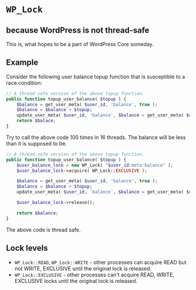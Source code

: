 # `WP_Lock`

## because WordPress is not thread-safe

This is, what hopes to be a part of WordPress Core someday.

## Example

Consider the following user balance topup function that is susceptible to a race condition:

```php
// A thread-safe version of the above topup function.
public function topup_user_balance( $topup ) {
	$balance = get_user_meta( $user_id, 'balance', true );
	$balance = $balance + $topup;
	update_user_meta( $user_id, 'balance', $balance = get_user_meta( $user_id, 'balance', true ) + $topup );
	return $balace;
}
```

Try to call the above code 100 times in 16 threads. The balance will be less than it is supposed to be.

```php
// A thread-safe version of the above topup function.
public function topup_user_balance( $topup ) {
	$user_balance_lock = new WP_Lock( "$user_id:meta:balance" );
	$user_balance_lock->acquire( WP_Lock::EXCLUSIVE );

	$balance = get_user_meta( $user_id, 'balance', true );
	$balance = $balance + $topup;
	update_user_meta( $user_id, 'balance', $balance = get_user_meta( $user_id, 'balance', true ) + $topup );

	$user_balance_lock->release();

	return $balance;
}
```

The above code is thread safe.

## Lock levels

- `WP_Lock::READ`, `WP_Lock::WRITE` - other processes can acquire READ but not WRITE, EXCLUSIVE until the original lock is released.
- `WP_Lock::EXCLUSIVE` - other processes can't acquire READ, WRITE, EXCLUSIVE locks until the original lock is released.
